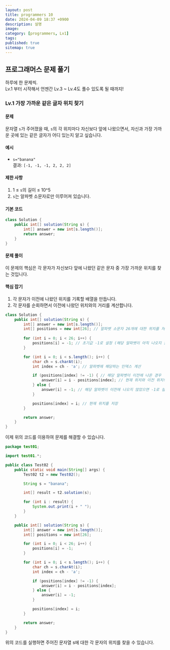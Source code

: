 ```yaml
---
layout: post
title: programmers 10
date: 2024-04-09 18:37 +0900
description: 설명
image:
category: [programmers, Lv1]
tags:
published: true
sitemap: true
---
```

## 프로그래머스 문제 풀기

하루에 한 문제씩.   
Lv.1 부터 시작해서 언젠간 Lv.3 ~ Lv.4도 풀수 있도록 될 때까지!   

### Lv.1 가장 가까운 같은 글자 위치 찾기

#### 문제 
문자열 `s`가 주어졌을 때, `s`의 각 위치마다 자신보다 앞에 나왔으면서, 자신과 가장 가까운 곳에 있는 같은 글자가 어디 있는지 알고 싶습니다.   

#### 예시
- `s="banana"`   
  결과: `[-1, -1, -1, 2, 2, 2]`

#### 제한 사항

1. 1 ≤ `s`의 길이 ≤ 10^5   
1. `s`는 알파벳 소문자로만 이루어져 있습니다.   

#### 기본 코드

```java
class Solution {
    public int[] solution(String s) {
        int[] answer = new int[s.length()];
        return answer;
    }
}
````

#### 문제 풀이
이 문제의 핵심은 각 문자가 자신보다 앞에 나왔던 같은 문자 중 가장 가까운 위치를 찾는 것입니다.

#### 핵심 잡기
1. 각 문자가 이전에 나왔던 위치를 기록할 배열을 만듭니다.
1. 각 문자를 순회하면서 이전에 나왔던 위치와의 거리를 계산합니다.

````java
class Solution {
    public int[] solution(String s) {
        int[] answer = new int[s.length()];
        int[] positions = new int[26]; // 알파벳 소문자 26개에 대한 위치를 저장하는 배열
        
        for (int i = 0; i < 26; i++) {
            positions[i] = -1; // 초기값 -1로 설정 (해당 알파벳이 아직 나오지 않았음을 표시)
        }

        for (int i = 0; i < s.length(); i++) {
            char ch = s.charAt(i);
            int index = ch - 'a'; // 알파벳에 해당하는 인덱스 계산

            if (positions[index] != -1) { // 해당 알파벳이 이전에 나온 경우
                answer[i] = i - positions[index]; // 현재 위치와 이전 위치의 거리를 계산
            } else {
                answer[i] = -1; // 해당 알파벳이 이전에 나오지 않았으면 -1로 설정
            }

            positions[index] = i; // 현재 위치를 저장
        }

        return answer;
    }
}
````
이제 위의 코드를 이용하여 문제를 해결할 수 있습니다.

````java
package test01;

import test01.*;

public class Test02 {
    public static void main(String[] args) {
        Test02 t2 = new Test02();

        String s = "banana";

        int[] result = t2.solution(s);

        for (int i : result) {
            System.out.print(i + " ");
        }
    }

    public int[] solution(String s) {
        int[] answer = new int[s.length()];
        int[] positions = new int[26];

        for (int i = 0; i < 26; i++) {
            positions[i] = -1;
        }

        for (int i = 0; i < s.length(); i++) {
            char ch = s.charAt(i);
            int index = ch - 'a';

            if (positions[index] != -1) {
                answer[i] = i - positions[index];
            } else {
                answer[i] = -1;
            }

            positions[index] = i;
        }

        return answer;
    }
}   
````

위의 코드를 실행하면 주어진 문자열 s에 대한 각 문자의 위치를 찾을 수 있습니다.
